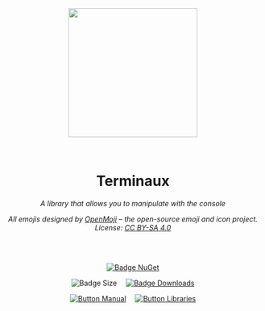 
<div align = center>

<br>
<br>
    
<img
  src = 'https://cdn.jsdelivr.net/gh/Aptivi/Terminaux@main/assets/OfficialAppIcon-Terminaux-512.png'
  width = 256
  align = center
/>

<br>

# Terminaux
    
*A library that allows you to manipulate with the console*

*All emojis designed by [OpenMoji](https://openmoji.org/) – the open-source emoji and icon project. License: [CC BY-SA 4.0](https://creativecommons.org/licenses/by-sa/4.0/)*

<br>
<br>

[![Badge NuGet]][NuGet]

![Badge Size]   
[![Badge Downloads]][Releases]

[![Button Manual]][Manual]   
[![Button Libraries]][Libraries]

</div>
    
<br>

</div>


<!----------------------------------------------------------------------------->

[Releases]: https://gitlab.com/aptivi/main/Terminaux/-/releases
[NuGet]: https://www.nuget.org/packages/Terminaux/

[Libraries]: https://aptivi.gitbook.io/terminaux-manual/project-dependencies
[Manual]: https://aptivi.gitbook.io/terminaux-manual/

<!----------------------------------[ Badges ]--------------------------------->

[Badge Downloads]: https://img.shields.io/github/downloads/Aptivi/Terminaux/total?color=217346&label=Downloads&style=for-the-badge&logoColor=white&logo=DocuSign&labelColor=2d9d5f
[Badge NuGet]: https://img.shields.io/nuget/vpre/Terminaux?color=012f52&style=for-the-badge&logoColor=white&logo=NuGet&labelColor=004880
[Badge Size]: https://img.shields.io/github/repo-size/Aptivi/Terminaux?color=bb4a28&label=size&logoColor=white&style=for-the-badge&logo=GoogleAnalytics&labelColor=E85C33


<!---------------------------------[ Buttons ]--------------------------------->

[Button Libraries]: https://img.shields.io/badge/Libraries-EA8220?style=for-the-badge&logoColor=white&logo=AzureArtifacts
[Button Manual]: https://img.shields.io/badge/Docs-blueviolet?style=for-the-badge&logoColor=white&logo=GitBook
